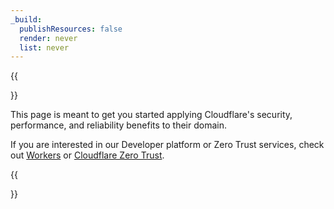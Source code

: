 ```yaml
---
_build:
  publishResources: false
  render: never
  list: never
---
```


{{<Aside type="warning" header="Important">}}

This page is meant to get you started applying Cloudflare's security, performance, and reliability benefits to their domain.

If you are interested in our Developer platform or Zero Trust services, check out [Workers](/workers/) or [Cloudflare Zero Trust](/cloudflare-one/).

{{</Aside>}}